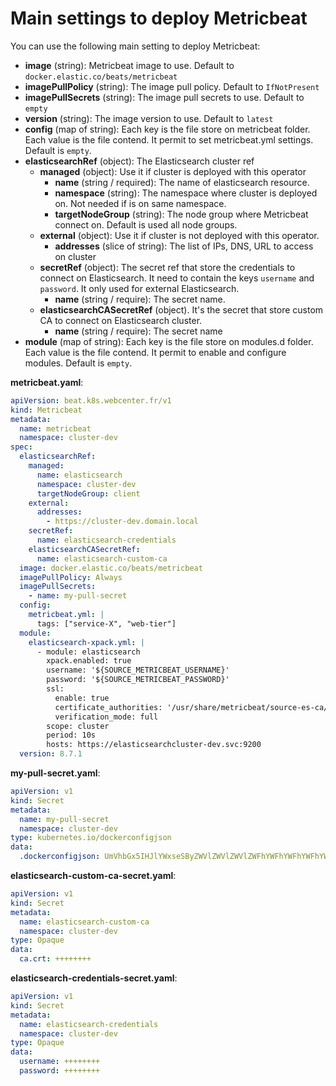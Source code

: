 # Main settings to deploy Metricbeat

You can use the following main setting to deploy Metricbeat:
- **image** (string): Metricbeat image to use. Default to `docker.elastic.co/beats/metricbeat`
- **imagePullPolicy** (string): The image pull policy. Default to `IfNotPresent`
- **imagePullSecrets** (string): The image pull secrets to use. Default to `empty`
- **version** (string): The image version to use. Default to `latest`
- **config** (map of string): Each key is the file store on metricbeat folder. Each value is the file contend. It permit to set metricbeat.yml settings. Default is `empty`.
- **elasticsearchRef** (object): The Elasticsearch cluster ref
  - **managed** (object): Use it if cluster is deployed with this operator
    - **name** (string / required): The name of elasticsearch resource.
    - **namespace** (string): The namespace where cluster is deployed on. Not needed if is on same namespace.
    - **targetNodeGroup** (string): The node group where Metricbeat connect on. Default is used all node groups.
  - **external** (object): Use it if cluster is not deployed with this operator.
    - **addresses** (slice of string): The list of IPs, DNS, URL to access on cluster
  - **secretRef** (object): The secret ref that store the credentials to connect on Elasticsearch. It need to contain the keys `username` and `password`. It only used for external Elasticsearch.
      - **name** (string / require): The secret name.
  - **elasticsearchCASecretRef** (object). It's the secret that store custom CA to connect on Elasticsearch cluster.
    - **name** (string / require): The secret name
- **module** (map of string): Each key is the file store on modules.d folder. Each value is the file contend. It permit to enable and configure modules. Default is `empty`.


**metricbeat.yaml**:
```yaml
apiVersion: beat.k8s.webcenter.fr/v1
kind: Metricbeat
metadata:
  name: metricbeat
  namespace: cluster-dev
spec:
  elasticsearchRef:
    managed:
      name: elasticsearch
      namespace: cluster-dev
      targetNodeGroup: client
    external:
      addresses:
        - https://cluster-dev.domain.local
    secretRef:
      name: elasticsearch-credentials
    elasticsearchCASecretRef:
      name: elasticsearch-custom-ca
  image: docker.elastic.co/beats/metricbeat
  imagePullPolicy: Always
  imagePullSecrets:
    - name: my-pull-secret
  config:
    metricbeat.yml: |
      tags: ["service-X", "web-tier"]
  module:
    elasticsearch-xpack.yml: |
      - module: elasticsearch
        xpack.enabled: true
        username: '${SOURCE_METRICBEAT_USERNAME}'
        password: '${SOURCE_METRICBEAT_PASSWORD}'
        ssl:
          enable: true
          certificate_authorities: '/usr/share/metricbeat/source-es-ca/ca.crt'
          verification_mode: full
        scope: cluster
        period: 10s
        hosts: https://elasticsearchcluster-dev.svc:9200
  version: 8.7.1

```

**my-pull-secret.yaml**:
```yaml
apiVersion: v1
kind: Secret
metadata:
  name: my-pull-secret
  namespace: cluster-dev
type: kubernetes.io/dockerconfigjson
data:
  .dockerconfigjson: UmVhbGx5IHJlYWxseSByZWVlZWVlZWVlZWFhYWFhYWFhYWFhYWFhYWFhYWFhYWFhYWFhYWxsbGxsbGxsbGxsbGxsbGxsbGxsbGxsbGxsbGxsbGx5eXl5eXl5eXl5eXl5eXl5eXl5eSBsbGxsbGxsbGxsbGxsbG9vb29vb29vb29vb29vb29vb29vb29vb29vb25ubm5ubm5ubm5ubm5ubm5ubm5ubm5ubmdnZ2dnZ2dnZ2dnZ2dnZ2dnZ2cgYXV0aCBrZXlzCg==
```

**elasticsearch-custom-ca-secret.yaml**:
```yaml
apiVersion: v1
kind: Secret
metadata:
  name: elasticsearch-custom-ca
  namespace: cluster-dev
type: Opaque
data:
  ca.crt: ++++++++
```

**elasticsearch-credentials-secret.yaml**:
```yaml
apiVersion: v1
kind: Secret
metadata:
  name: elasticsearch-credentials
  namespace: cluster-dev
type: Opaque
data:
  username: ++++++++
  password: ++++++++
```
